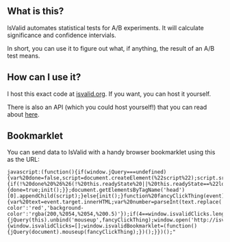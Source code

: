 ## What is this?

IsValid automates statistical tests for A/B experiments.  It will calculate significance and confidence intervials.

In short, you can use it to figure out what, if anything, the result of an A/B test means.

## How can I use it?

I host this exact code at [isvalid.org](http://isvalid.org).  If you want, you can host it yourself.

There is also an API (which you could host yourself!) that you can read about [here](https://github.com/evansolomon/IsValid.org/wiki/API).

## Bookmarklet

You can send data to IsValid with a handy browser bookmarklet using this as the URL:

    javascript:(function(){if(window.jQuery===undefined){var%20done=false,script=document.createElement(%22script%22);script.src=%22//ajax.googleapis.com/ajax/libs/jquery/1.8.1/jquery.min.js%22;script.onload=script.onreadystatechange=function(){if(!%20done%20%26%26(!%20this.readyState%20||%20this.readyState==%22loaded%22%20||%20this.readyState=='complete')){done=true;init();}};document.getElementsByTagName('head')[0].appendChild(script);}else{init();}function%20fancyClickThing(event){var%20text=event.target.innerHTML;var%20number=parseInt(text.replace(',',''),10);window.isvalidClicks.push(number);jQuery(event.target).css({'background-color':'red','background-color':'rgba(200,%2054,%2054,%200.5)'});if(4==window.isvalidClicks.length){jQuery(this).unbind('mouseup',fancyClickThing);window.open('http://isvalid.org/'+'%3Fsc='+window.isvalidClicks[0]+'%26cc='+window.isvalidClicks[1]+'%26se='+window.isvalidClicks[2]+'%26ce='+window.isvalidClicks[3]);}}function%20init(){window.isvalidClicks=[];window.isvalidBookmarklet=(function(){jQuery(document).mouseup(fancyClickThing);})();}})();"